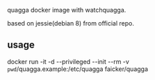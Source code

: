 quagga docker image with watchquagga.

based on jessie(debian 8) from official repo.

## usage

docker run -it -d --privileged --init --rm -v `pwd`/quagga.example:/etc/quagga faicker/quagga
